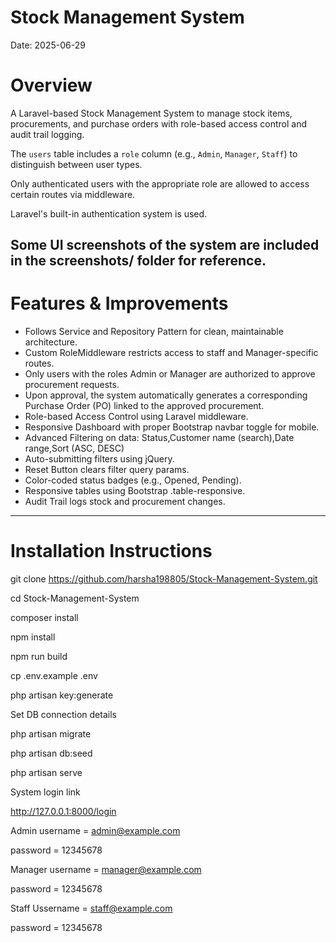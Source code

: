 # Stock Management System

Date: 2025-06-29

# Overview

A Laravel-based Stock Management System to manage stock items, procurements, and purchase orders with role-based access control and audit trail logging.

The `users` table includes a `role` column (e.g., `Admin`, `Manager`, `Staff`) to distinguish between user types.

Only authenticated users with the appropriate role are allowed to access certain routes via middleware.

Laravel's built-in authentication system is used.

Some UI screenshots of the system are included in the screenshots/ folder for reference.
---

# Features & Improvements

  - Follows Service and Repository Pattern for clean, maintainable architecture.
  - Custom RoleMiddleware restricts access to staff and Manager-specific routes.
  - Only users with the roles Admin or Manager are authorized to approve procurement requests.
  - Upon approval, the system automatically generates a corresponding Purchase Order (PO) linked to the approved procurement.
  - Role-based Access Control using Laravel middleware.
  - Responsive Dashboard with proper Bootstrap navbar toggle for mobile.
  - Advanced Filtering on data:
    Status,Customer name (search),Date range,Sort (ASC, DESC)
  - Auto-submitting filters using jQuery.
  - Reset Button clears filter query params.
  - Color-coded status badges (e.g., Opened, Pending).
  - Responsive tables using Bootstrap .table-responsive.
  - Audit Trail logs stock and procurement changes.


---

# Installation Instructions

git clone https://github.com/harsha198805/Stock-Management-System.git

cd Stock-Management-System

composer install

npm install

npm run build

cp .env.example .env

php artisan key:generate

Set DB connection details

php artisan migrate

php artisan db:seed

php artisan serve

System login link

http://127.0.0.1:8000/login

Admin username = admin@example.com

password = 12345678

Manager username = manager@example.com

password = 12345678

Staff Ussername = staff@example.com

password = 12345678